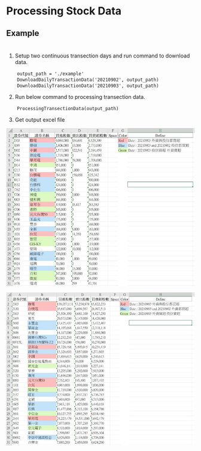 # Processing Stock Data

## Example
# 
1. Setup two continuous transection days and run command to download data.
```
    output_path = './example'
    DownloadDailyTransactionData('20210902', output_path)
    DownloadDailyTransactionData('20210903', output_path)
```
2. Run below command to processing transection data.
```
    ProcessingTransectionData(output_path)
```

3. Get output excel file

![This is a alt text.](https://github.com/mtes4207/Processing_Stock_Data/blob/master/picture/Credit.JPG "投信買賣資料")

![This is a alt text.](https://github.com/mtes4207/Processing_Stock_Data/blob/master/picture/FNBS.JPG "外資買賣資料")
